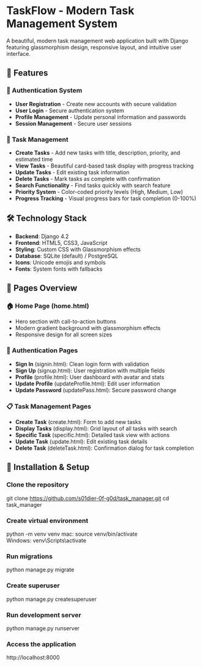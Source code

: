 # TaskFlow - Modern Task Management System

A beautiful, modern task management web application built with Django featuring glassmorphism design, responsive layout, and intuitive user interface.

## 🌟 Features

### 🔐 Authentication System
- **User Registration** - Create new accounts with secure validation
- **User Login** - Secure authentication system  
- **Profile Management** - Update personal information and passwords
- **Session Management** - Secure user sessions

### 📝 Task Management
- **Create Tasks** - Add new tasks with title, description, priority, and estimated time
- **View Tasks** - Beautiful card-based task display with progress tracking
- **Update Tasks** - Edit existing task information
- **Delete Tasks** - Mark tasks as complete with confirmation
- **Search Functionality** - Find tasks quickly with search feature
- **Priority System** - Color-coded priority levels (High, Medium, Low)
- **Progress Tracking** - Visual progress bars for task completion (0-100%)

## 🛠️ Technology Stack

- **Backend**: Django 4.2
- **Frontend**: HTML5, CSS3, JavaScript
- **Styling**: Custom CSS with Glassmorphism effects
- **Database**: SQLite (default) / PostgreSQL
- **Icons**: Unicode emojis and symbols
- **Fonts**: System fonts with fallbacks


## 🎯 Pages Overview

### 🏠 Home Page (home.html)
- Hero section with call-to-action buttons
- Modern gradient background with glassmorphism effects
- Responsive design for all screen sizes

### 🔐 Authentication Pages
- **Sign In** (signin.html): Clean login form with validation
- **Sign Up** (signup.html): User registration with multiple fields
- **Profile** (profile.html): User dashboard with avatar and stats
- **Update Profile** (updateProfile.html): Edit user information
- **Update Password** (updatePass.html): Secure password change

### 📋 Task Management Pages
- **Create Task** (create.html): Form to add new tasks
- **Display Tasks** (display.html): Grid layout of all tasks with search
- **Specific Task** (specific.html): Detailed task view with actions
- **Update Task** (update.html): Edit existing task details
- **Delete Task** (deleteTask.html): Confirmation dialog for task completion

## 🚀 Installation & Setup
### Clone the repository
git clone https://github.com/s01dier-0f-g0d/task_manager.git
cd task_manager

### Create virtual environment
python -m venv venv
mac: source venv/bin/activate  
Windows: venv\Scripts\activate

### Run migrations
python manage.py migrate

### Create superuser
python manage.py createsuperuser

### Run development server
python manage.py runserver

### Access the application
http://localhost:8000
